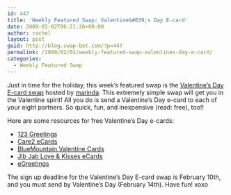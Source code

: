 ```yaml
---
id: 447
title: 'Weekly Featured Swap: Valentine&#039;s Day E-card'
date: 2009-02-02T06:21:26+00:00
author: rachel
layout: post
guid: http://blog.swap-bot.com/?p=447
permalink: /2009/02/02/weekly-featured-swap-valentines-day-e-card/
categories:
  - Weekly Featured Swap
---
```

Just in time for the holiday, this week&#8217;s featured swap is the [Valentine&#8217;s Day E-card swap](http://www.swap-bot.com/swap/show/27795) hosted by [marinda](http://www.swap-bot.com/user:marinda). This extremely simple swap will get you in the Valentine spirit! All you do is send a Valentine&#8217;s Day e-card to each of your eight partners. So quick, fun, and inexpensive (read: free), too!!

Here are some resources for free Valentine&#8217;s Day e-cards:

  * [123 Greetings](http://www.123greetings.com/events/valentines_day/happy/index.html) 
  * [Care2 eCards](http://www.care2.com/send/catvalentine1.html)
  * [BlueMountain Valentine Cards](http://www.bluemountain.com/ecards/valentines.pd)
  * [Jib Jab Love & Kisses eCards](http://sendables.jibjab.com/category/love_kisses) 
  * [eGreetings](http://www.egreetings.com/ecards/category.pd?path=1055)

The sign up deadline for the Valentine&#8217;s Day E-card swap is February 10th, and you must send by Valentine&#8217;s Day (February 14th). Have fun! xoxo